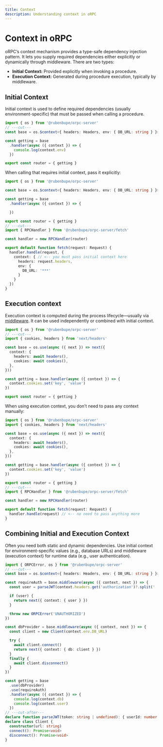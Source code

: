 ```yaml
---
title: Context
description: Understanding context in oRPC
---
```


# Context in oRPC

oRPC’s context mechanism provides a type-safe dependency injection pattern. It lets you supply required dependencies either explicitly or dynamically through middleware. There are two types:

- **Initial Context:** Provided explicitly when invoking a procedure.
- **Execution Context:** Generated during procedure execution, typically by middleware.

## Initial Context

Initial context is used to define required dependencies (usually environment-specific) that must be passed when calling a procedure.

```ts twoslash
import { os } from '@rubenbupe/orpc-server'
// ---cut---
const base = os.$context<{ headers: Headers, env: { DB_URL: string } }>()

const getting = base
  .handler(async ({ context }) => {
    console.log(context.env)
  })

export const router = { getting }
```

When calling that requires initial context, pass it explicitly:

```ts twoslash
import { os } from '@rubenbupe/orpc-server'

const base = os.$context<{ headers: Headers, env: { DB_URL: string } }>()

const getting = base
  .handler(async ({ context }) => {

  })

export const router = { getting }
// ---cut---
import { RPCHandler } from '@rubenbupe/orpc-server/fetch'

const handler = new RPCHandler(router)

export default function fetch(request: Request) {
  handler.handle(request, {
    context: { // <-- you must pass initial context here
      headers: request.headers,
      env: {
        DB_URL: '***'
      }
    }
  })
}
```

## Execution context

Execution context is computed during the process lifecycle—usually via [middleware](/docs/middleware). It can be used independently or combined with initial context.

```ts twoslash
import { os } from '@rubenbupe/orpc-server'
// ---cut---
import { cookies, headers } from 'next/headers'

const base = os.use(async ({ next }) => next({
  context: {
    headers: await headers(),
    cookies: await cookies(),
  },
}))

const getting = base.handler(async ({ context }) => {
  context.cookies.set('key', 'value')
})

export const router = { getting }
```

When using execution context, you don’t need to pass any context manually:

```ts twoslash
import { os } from '@rubenbupe/orpc-server'
import { cookies, headers } from 'next/headers'

const base = os.use(async ({ next }) => next({
  context: {
    headers: await headers(),
    cookies: await cookies(),
  },
}))

const getting = base.handler(async ({ context }) => {
  context.cookies.set('key', 'value')
})

export const router = { getting }
// ---cut---
import { RPCHandler } from '@rubenbupe/orpc-server/fetch'

const handler = new RPCHandler(router)

export default function fetch(request: Request) {
  handler.handle(request) // <-- no need to pass anything more
}
```

## Combining Initial and Execution Context

Often you need both static and dynamic dependencies. Use initial context for environment-specific values (e.g., database URLs) and middleware (execution context) for runtime data (e.g., user authentication).

```ts twoslash
import { ORPCError, os } from '@rubenbupe/orpc-server'
// ---cut---
const base = os.$context<{ headers: Headers, env: { DB_URL: string } }>()

const requireAuth = base.middleware(async ({ context, next }) => {
  const user = parseJWT(context.headers.get('authorization')?.split(' ')[1])

  if (user) {
    return next({ context: { user } })
  }

  throw new ORPCError('UNAUTHORIZED')
})

const dbProvider = base.middleware(async ({ context, next }) => {
  const client = new Client(context.env.DB_URL)

  try {
    await client.connect()
    return next({ context: { db: client } })
  }
  finally {
    await client.disconnect()
  }
})

const getting = base
  .use(dbProvider)
  .use(requireAuth)
  .handler(async ({ context }) => {
    console.log(context.db)
    console.log(context.user)
  })
// ---cut-after---
declare function parseJWT(token: string | undefined): { userId: number } | null
declare class Client {
  constructor(url: string)
  connect(): Promise<void>
  disconnect(): Promise<void>
}
```
